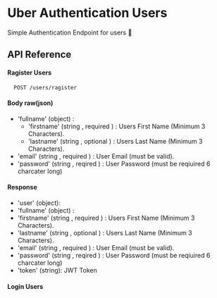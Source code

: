 # Uber Authentication Users

Simple Authentication Endpoint for users 🎯

## API Reference

#### Ragister Users

```http
  POST /users/ragister
```

#### Body raw(json)

- 'fullname' (object) :
  - 'firstname' (string , required ) : Users First Name (Minimum 3 Characters).
  - 'lastname' (string , optional ) : Users Last Name (Minimum 3 Characters).
- 'email' (string , required ) : User Email (must be valid).
- 'password' (string , reqired ) : User Password (must be reqiuired 6 charcater long)

#### Response

- 'user' (object):
- 'fullname' (object) :
- 'firstname' (string , required ) : Users First Name (Minimum 3 Characters).
- 'lastname' (string , optional ) : Users Last Name (Minimum 3 Characters).
- 'email' (string , required ) : User Email (must be valid).
- 'password' (string , reqired ) : User Password (must be reqiuired 6 charcater long)
- 'token' (string): JWT Token

#### Login Users
